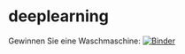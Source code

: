 # deeplearning

Gewinnen Sie eine Waschmaschine:
[![Binder](https://mybinder.org/badge_logo.svg)](https://mybinder.org/v2/gh/juliaweisserer/deeplearning/main?labpath=julia_weisser.ipynb)
